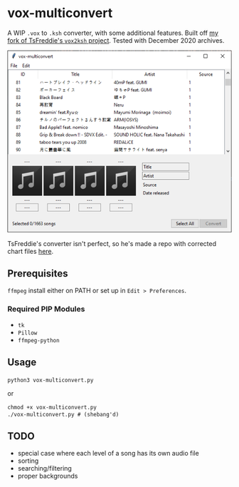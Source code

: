 # vox-multiconvert
A WIP `.vox` to `.ksh` converter, with some additional features. Built off [my fork of TsFreddie's `vox2ksh` project](https://github.com/muskit/VOX2KSH).
Tested with December 2020 archives.

![preview screenshot](assets/preview.png)

TsFreddie's converter isn't perfect, so he's made a repo with corrected chart files [here](https://github.com/TsFreddie/KSHConvertFix).

## Prerequisites
`ffmpeg` install either on PATH or set up in `Edit > Preferences`.

### Required PIP Modules
* `tk`
* `Pillow`
* `ffmpeg-python`

## Usage
`python3 vox-multiconvert.py`

or

```
chmod +x vox-multiconvert.py
./vox-multiconvert.py # (shebang'd)
```

## TODO
* special case where each level of a song has its own audio file
* sorting
* searching/filtering
* proper backgrounds
